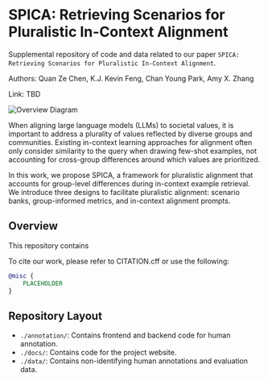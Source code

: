 # SPICA: Retrieving Scenarios for Pluralistic In-Context Alignment

Supplemental repository of code and data related to our paper `SPICA: Retrieving Scenarios for Pluralistic In-Context Alignment`.

Authors: Quan Ze Chen, K.J. Kevin Feng, Chan Young Park, Amy X. Zhang

Link: TBD

![Overview Diagram](https://github.com/Social-Futures-Lab/SPICA-code/docs/figs/system-components.png?raw=true)

When aligning large language models (LLMs) to societal values, it is important to address a plurality of values reflected by diverse groups and communities. Existing in-context learning approaches for alignment often only consider similarity to the query when drawing few-shot examples, not accounting for cross-group differences around which values are prioritized.

In this work, we propose SPICA, a framework for pluralistic alignment that accounts for group-level differences during in-context example retrieval. We introduce three designs to facilitate pluralistic alignment: scenario banks, group-informed metrics, and in-context alignment prompts.

## Overview 

This repository contains

To cite our work, please refer to CITATION.cff or use the following:

```bibTex
@misc {
    PLACEHOLDER 
}
```

## Repository Layout
- `./annotation/`: Contains frontend and backend code for human annotation.
- `./docs/`: Contains code for the project website.
- `./data/`: Contains non-identifying human annotations and evaluation data.